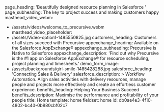 page_heading: 'Beautifully designed resource planning in Salesforce '
page_subheading: The key to project success and making customers happy
masthead_video_webm:
  - /assets/videos/welcome_to_precursive.webm
masthead_video_placeholder:
  - /assets/Video-option1-1485550825.jpg
customers_heading: Customers of all sizes succeed with Precursive
appexchange_heading: Available on the Salesforce AppExchange®
appexchange_subheading: Precursive is Native to Salesforce
appexchange_description: 'Find out why Precursive is the #1 app on Salesforce AppExchange® for resource scheduling, project planning and timesheets.'
demo_form_image:
  - /assets/backgrounds/girl-smile-1485428288.jpg
salesforce_heading: 'Connecting Sales & Delivery'
salesforce_description: >
  Workflow Automation. Align sales activities with delivery resources, manage people and projects more
  effectively and create an effortless customer experience.
benefits_heading: Helping Your Business Succeed
benefits_description: Maximise the performance and profitability of your people
title: Home
template: home
fieldset: home
id: db0ae4e3-4f10-4802-bc40-0b880cbf02c7
